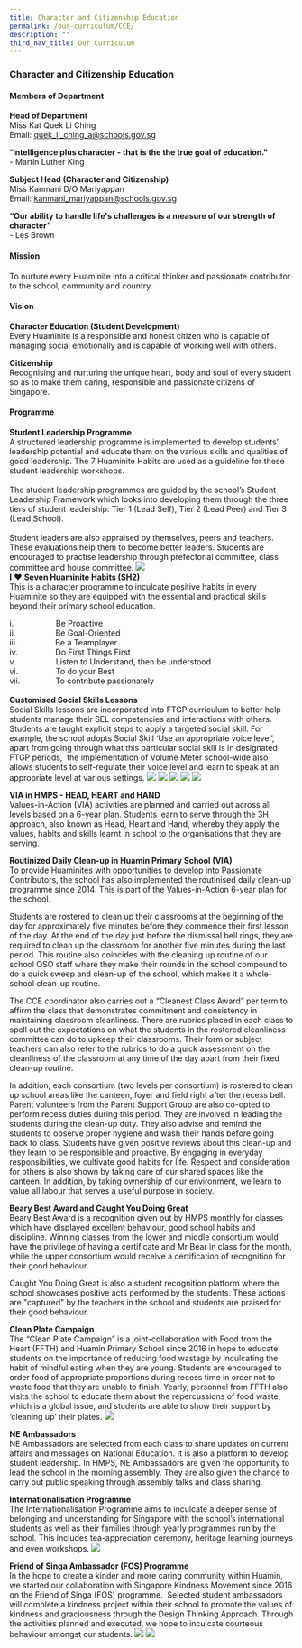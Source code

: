 ```yaml
---
title: Character and Citizenship Education
permalink: /our-curriculum/CCE/
description: ""
third_nav_title: Our Curriculum
---
```

### **Character and Citizenship Education**

#### Members of Department

**Head of Department** <br>
Miss Kat Quek Li Ching <br>
Email: quek_li_ching_a@schools.gov.sg

“**Intelligence plus character - that is the the true goal of education."**<br> - Martin Luther King

**Subject Head (Character and Citizenship)** <br>
Miss Kanmani D/O Mariyappan <br>
Email: kanmani_mariyappan@schools.gov.sg

**“Our ability to handle life's challenges is a measure of our strength of character”** <br>- Les Brown

#### Mission
To nurture every Huaminite into a critical thinker and passionate contributor to the school, community and country.

#### Vision
**Character Education (Student Development)** <br>
Every Huaminite is a responsible and honest citizen who is capable of managing social emotionally and is capable of working well with others.

**Citizenship**<br>
Recognising and nurturing the unique heart, body and soul of every student so as to make them caring, responsible and passionate citizens of Singapore.

#### Programme

**Student Leadership Programme** <br>
A structured leadership programme is implemented to develop students’ leadership potential and educate them on the various skills and qualities of good leadership. The 7 Huaminite Habits are used as a guideline for these student leadership workshops. <br> <br>
The student leadership programmes are guided by the school’s Student Leadership Framework which looks into developing them through the three tiers of student leadership: Tier 1 (Lead Self), Tier 2 (Lead Peer) and Tier 3 (Lead School).  <br><br>
Student leaders are also appraised by themselves, peers and teachers. These evaluations help them to become better leaders. Students are encouraged to practise leadership through prefectorial committee, class committee and house committee.
![](/images/ccesl1.jpg) <br>
**I**&nbsp;**♥**&nbsp;**Seven Huaminite Habits (SH2)** <br>
This is a character programme to inculcate positive habits in every Huaminite so they are equipped with the essential and practical skills beyond their primary school education.

i.&nbsp;&nbsp;&nbsp;&nbsp;&nbsp;&nbsp;&nbsp;&nbsp;&nbsp;&nbsp;&nbsp;&nbsp;&nbsp;&nbsp;&nbsp;&nbsp;&nbsp;&nbsp; Be Proactive <br>
ii.&nbsp;&nbsp;&nbsp;&nbsp;&nbsp;&nbsp;&nbsp;&nbsp;&nbsp;&nbsp;&nbsp;&nbsp;&nbsp;&nbsp;&nbsp;&nbsp;&nbsp; Be Goal-Oriented <br>
iii.&nbsp;&nbsp;&nbsp;&nbsp;&nbsp;&nbsp;&nbsp;&nbsp;&nbsp;&nbsp;&nbsp;&nbsp;&nbsp;&nbsp;&nbsp;&nbsp; Be a Teamplayer <br>
iv.&nbsp;&nbsp;&nbsp;&nbsp;&nbsp;&nbsp;&nbsp;&nbsp;&nbsp;&nbsp;&nbsp;&nbsp;&nbsp;&nbsp;&nbsp;&nbsp; Do First Things First <br>
v.&nbsp;&nbsp;&nbsp;&nbsp;&nbsp;&nbsp;&nbsp;&nbsp;&nbsp;&nbsp;&nbsp;&nbsp;&nbsp;&nbsp;&nbsp;&nbsp;&nbsp; Listen to Understand, then be understood <br>
vi.&nbsp;&nbsp;&nbsp;&nbsp;&nbsp;&nbsp;&nbsp;&nbsp;&nbsp;&nbsp;&nbsp;&nbsp;&nbsp;&nbsp;&nbsp;&nbsp; To do your Best <br>
vii.&nbsp;&nbsp;&nbsp;&nbsp;&nbsp;&nbsp;&nbsp;&nbsp;&nbsp;&nbsp;&nbsp;&nbsp;&nbsp;&nbsp;&nbsp; To contribute passionately <br><br>
**Customised Social Skills Lessons** <br>
Social Skills lessons are incorporated into FTGP curriculum to better help students manage their SEL competencies and interactions with others. Students are taught explicit steps to apply a targeted social skill. For example, the school adopts Social Skill ‘Use an appropriate voice level’, apart from going through what this particular social skill is in designated FTGP periods, &nbsp;the implementation of Volume Meter school-wide also allows students to self-regulate their voice level and learn to speak at an appropriate level at various settings.
![](/images/ccesl2.jpg)
![](/images/ccesl3.jpg)
![](/images/ccesl4.jpg)
![](/images/ccesl5.jpg)
![](/images/ccesl6.jpg)

**VIA in HMPS - HEAD, HEART and HAND** <br>
Values-in-Action (VIA) activities are planned and carried out across all levels based on a 6-year plan. Students learn to serve through the 3H approach, also known as Head, Heart and Hand, whereby they apply the values, habits and skills learnt in school to the organisations that they are serving.


**Routinized Daily Clean-up in Huamin Primary School (VIA)** <br>
To provide Huaminites with opportunities to develop into Passionate Contributors, the school has also implemented the routinised daily clean-up programme since 2014. This is part of the Values-in-Action 6-year plan for the school.

Students are rostered to clean up their classrooms at the beginning of the day for approximately five minutes before they commence their first lesson of the day. At the end of the day just before the dismissal bell rings, they are required to clean up the classroom for another five minutes during the last period. This routine also coincides with the cleaning up routine of our school OSO staff where they make their rounds in the school compound to do a quick sweep and clean-up of the school, which makes it a whole-school clean-up routine.

The CCE coordinator also carries out a “Cleanest Class Award” per term to affirm the class that demonstrates commitment and consistency in maintaining classroom cleanliness. There are rubrics placed in each class to spell out the expectations on what the students in the rostered cleanliness committee can do to upkeep their classrooms. Their form or subject teachers can also refer to the rubrics to do a quick assessment on the cleanliness of the classroom at any time of the day apart from their fixed clean-up routine.

In addition, each consortium (two levels per consortium) is rostered to clean up school areas like the canteen, foyer and field right after the recess bell. Parent volunteers from the Parent Support Group are also co-opted to perform recess duties during this period. They are involved in leading the students during the clean-up duty. They also advise and remind the students to observe proper hygiene and wash their hands before going back to class. Students have given positive reviews about this clean-up and they learn to be responsible and proactive. By engaging in everyday responsibilities, we cultivate good habits for life. Respect and consideration for others is also shown by taking care of our shared spaces like the canteen. In addition, by taking ownership of our environment, we learn to value all labour that serves a useful purpose in society.

**Beary Best Award and Caught You Doing Great** <br>
Beary Best Award is a recognition given out by HMPS monthly for classes which have displayed excellent behaviour, good school habits and discipline. Winning classes from the lower and middle consortium would have the privilege of having a certificate and Mr Bear in class for the month, while the upper consortium would receive a certification of recognition for their good behaviour.

Caught You Doing Great is also a student recognition platform where the school showcases positive acts performed by the students. These actions are "captured" by the teachers in the school and students are praised for their good behaviour.


**Clean Plate Campaign**<br>
The “Clean Plate Campaign” is a joint-collaboration with Food from the Heart (FFTH) and Huamin Primary School since 2016 in hope to educate students on the importance of reducing food wastage by inculcating the habit of mindful eating when they are young. Students are encouraged to order food of appropriate proportions during recess time in order not to waste food that they are unable to finish. Yearly, personnel from FFTH also visits the school to educate them about the repercussions of food waste, which is a global issue, and students are able to show their support by ‘cleaning up’ their plates.
![](/images/ccesl7.jpg)



**NE Ambassadors** <br>
NE Ambassadors are selected from each class to share updates on current affairs and messages on National Education. It is also a platform to develop student leadership. In HMPS, NE Ambassadors are given the opportunity to lead the school in the morning assembly. They are also given the chance to carry out public speaking through assembly talks and class sharing.

**Internationalisation Programme** <br>
The Internationalisation Programme aims to inculcate a deeper sense of belonging and understanding for Singapore with the school’s international students as well as their families through yearly programmes run by the school. This includes tea-appreciation ceremony, heritage learning journeys and even workshops.
![](/images/ccesl8.jpg)



**Friend of Singa Ambassador (FOS) Programme** <br>
In the hope to create a kinder and more caring community within Huamin, we started our collaboration with Singapore Kindness Movement since 2016 on the Friend of Singa (FOS) programme.&nbsp; Selected student ambassadors will complete a kindness project within their school to promote the values of kindness and graciousness through the Design Thinking Approach. Through the activities planned and executed, we hope to inculcate courteous behaviour amongst our students.
![](/images/ccesl9.jpg)
![](/images/ccesl10.jpg)